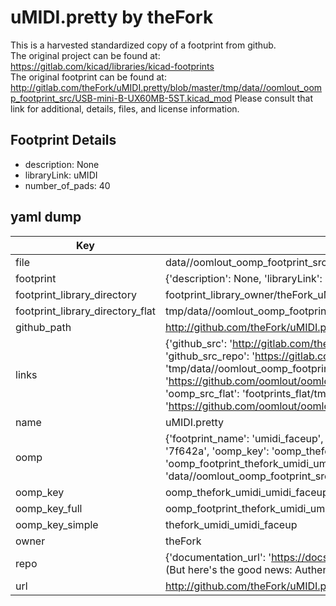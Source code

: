 # uMIDI.pretty by theFork  
This is a harvested standardized copy of a footprint from github.  
The original project can be found at:  
https://gitlab.com/kicad/libraries/kicad-footprints  
The original footprint can be found at:
http://gitlab.com/theFork/uMIDI.pretty/blob/master/tmp/data//oomlout_oomp_footprint_src/USB-mini-B-UX60MB-5ST.kicad_mod
Please consult that link for additional, details, files, and license information.  
## Footprint Details
* description: None  
* libraryLink: uMIDI  
* number_of_pads: 40  
## yaml dump  
| Key | Value |  
| --- | --- |  
| file | data//oomlout_oomp_footprint_src/uMIDI.pretty/uMIDI_faceup.kicad_mod |  
| footprint | {'description': None, 'libraryLink': 'uMIDI', 'number_of_pads': 40} |  
| footprint_library_directory | footprint_library_owner/theFork_uMIDI.pretty |  
| footprint_library_directory_flat | tmp/data//oomlout_oomp_footprint_src/footprints_flat/thefork_umidi_umidi_faceup/working |  
| github_path | http://github.com/theFork/uMIDI.pretty/blob/master/tmp/data//oomlout_oomp_footprint_src/uMIDI_faceup.kicad_mod |  
| links | {'github_src': 'http://gitlab.com/theFork/uMIDI.pretty/blob/master/tmp/data//oomlout_oomp_footprint_src/USB-mini-B-UX60MB-5ST.kicad_mod', 'github_src_repo': 'https://gitlab.com/kicad/libraries/kicad-footprints', 'oomp_bot': 'tmp/data//oomlout_oomp_footprint_src/footprints/thefork_umidi_umidi_faceup/working', 'oomp_bot_github': 'https://github.com/oomlout/oomlout_oomp_footprint_bot/tree/main/tmp/data//oomlout_oomp_footprint_src/footprints/thefork_umidi_umidi_faceup/working', 'oomp_src_flat': 'footprints_flat/tmp/data//oomlout_oomp_footprint_src/footprints_flat/thefork_umidi_umidi_faceup/working', 'oomp_src_flat_github': 'https://github.com/oomlout/oomlout_oomp_footprint_src/tree/main/tmp/data//oomlout_oomp_footprint_src/footprints_flat/thefork_umidi_umidi_faceup/working'} |  
| name | uMIDI.pretty |  
| oomp | {'footprint_name': 'umidi_faceup', 'library_name': 'umidi', 'md5': '7f642aa43a01aed5132a8f61e54a4a05', 'md5_10': '7f642aa43a', 'md5_5': '7f642', 'md5_6': '7f642a', 'oomp_key': 'oomp_thefork_umidi_umidi_faceup', 'oomp_key_extra': 'oomp_footprint_thefork_umidi_umidi_faceup', 'oomp_key_full': 'oomp_footprint_thefork_umidi_umidi_faceup_7f642a', 'oomp_key_simple': 'thefork_umidi_umidi_faceup', 'original_filename': 'data//oomlout_oomp_footprint_src/uMIDI.pretty/uMIDI_faceup.kicad_mod', 'owner_name': 'thefork'} |  
| oomp_key | oomp_thefork_umidi_umidi_faceup |  
| oomp_key_full | oomp_footprint_thefork_umidi_umidi_faceup |  
| oomp_key_simple | thefork_umidi_umidi_faceup |  
| owner | theFork |  
| repo | {'documentation_url': 'https://docs.github.com/rest/overview/resources-in-the-rest-api#rate-limiting', 'message': "API rate limit exceeded for 84.66.142.224. (But here's the good news: Authenticated requests get a higher rate limit. Check out the documentation for more details.)"} |  
| url | http://github.com/theFork/uMIDI.pretty |  

